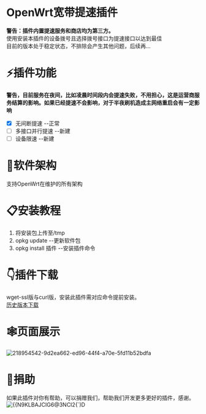 # OpenWrt宽带提速插件
**警告：插件内置提速服务和商店均为第三方。**
<br/>使用安装本插件的设备拨号且选择拨号接口为提速接口以达到最佳
<br/>目前的版本处于稳定状态，不排除会产生其他问题，后续再...
# ⚡️插件功能
 **警告，目前服务在夜间，比如凌晨时间段内会提速失败，不用担心，这是运营商服务结算的影响。如果已经提速不会影响，对于半夜刷机造成主网络重启会有一定影响**
 - [x] 无间断提速 --正常
 - [ ] 多接口并行提速 --新建
 - [ ] 设备限速 --新建
# 🔩软件架构
支持OpenWrt在维护的所有架构
# 📋安装教程
1.  将安装包上传至/tmp
2.  opkg update --更新软件包
3.  opkg install 插件 --安装插件命令
# 👇插件下载
wget-ssl版与curl版，安装此插件需对应命令提前安装。
<br/><a href="https://github.com/Diciya/luci-app-broadbandacc/releases">历史版本下载</a>
# 🕸页面展示
![218954542-9d2ea662-ed96-44f4-a70e-5fd11b52bdfa](https://user-images.githubusercontent.com/76506087/225793869-3ec43279-4a9a-4853-9951-73145a5fcba8.png)
# 🤝捐助
如果此插件对你有帮助，可以捐赠我们，帮助我们开发更多更好的插件，感谢。
![{{N9KLBAJCIG6@3NCI2{`)D](https://user-images.githubusercontent.com/76506087/219942308-5d618747-f222-4871-8fba-754f50cb07e1.png)

